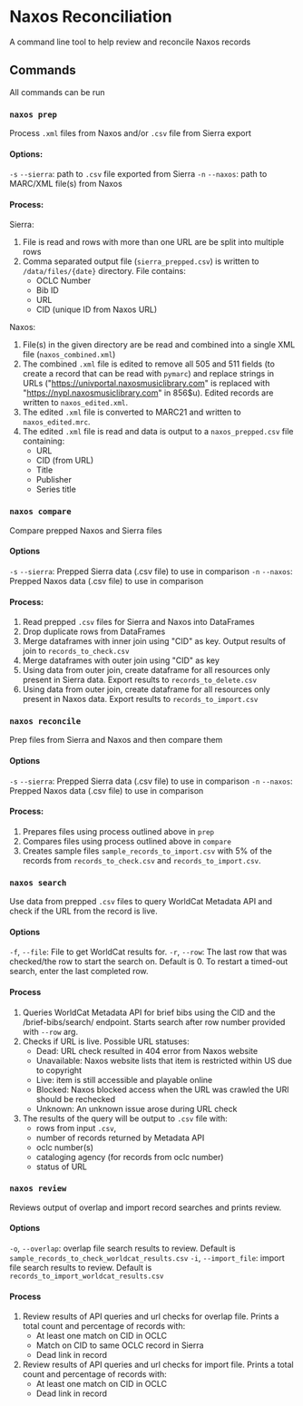 # Naxos Reconciliation

A command line tool to help review and reconcile Naxos records

## Commands

All commands can be run 

### `naxos prep`
Process `.xml` files from Naxos and/or `.csv` file from Sierra export

#### Options:
`-s` `--sierra`: path to `.csv` file exported from Sierra
`-n` `--naxos`: path to MARC/XML file(s) from Naxos

#### Process:
Sierra: 
1) File is read and rows with more than one URL are be split into multiple rows
2) Comma separated output file (`sierra_prepped.csv`) is written to `/data/files/{date}` directory. File contains:
    - OCLC Number
    - Bib ID
    - URL
    - CID (unique ID from Naxos URL)

Naxos:
1) File(s) in the given directory are be read and combined into a single XML file (`naxos_combined.xml`)
2) The combined `.xml` file is edited to remove all 505 and 511 fields (to create a record that can be read with `pymarc`) and replace strings in URLs ("https://univportal.naxosmusiclibrary.com" is replaced with "https://nypl.naxosmusiclibrary.com" in 856$u). Edited records are written to `naxos_edited.xml`.
3) The edited `.xml` file is converted to MARC21 and written to `naxos_edited.mrc`.
4) The edited `.xml` file is read and data is output to a `naxos_prepped.csv` file containing:
    - URL
    - CID (from URL)
    - Title
    - Publisher
    - Series title


### `naxos compare`
Compare prepped Naxos and Sierra files

#### Options
`-s` `--sierra`: Prepped Sierra data (.csv file) to use in comparison
`-n` `--naxos`: Prepped Naxos data (.csv file) to use in comparison 

#### Process:
1) Read prepped `.csv` files for Sierra and Naxos into DataFrames
2) Drop duplicate rows from DataFrames 
3) Merge dataframes with inner join using "CID" as key. Output results of join to `records_to_check.csv`
4) Merge dataframes with outer join using "CID" as key
5) Using data from outer join, create dataframe for all resources only present in Sierra data. Export results to `records_to_delete.csv`
6) Using data from outer join, create dataframe for all resources only present in Naxos data. Export results to `records_to_import.csv`


### `naxos reconcile`
Prep files from Sierra and Naxos and then compare them

#### Options
`-s` `--sierra`: Prepped Sierra data (.csv file) to use in comparison
`-n` `--naxos`: Prepped Naxos data (.csv file) to use in comparison 

#### Process:
1) Prepares files using process outlined above in `prep`
2) Compares files using process outlined above in `compare`
3) Creates sample files `sample_records_to_import.csv` with 5% of the records from `records_to_check.csv` and `records_to_import.csv`.


### `naxos search`
Use data from prepped `.csv` files to query WorldCat Metadata API and check if the URL from the record is live. 

#### Options
`-f`, `--file`: File to get WorldCat results for.
`-r`, `--row`: The last row that was checked/the row to start the search on. Default is 0. To restart a timed-out search, enter the last completed row.

#### Process
1) Queries WorldCat Metadata API for brief bibs using the CID and the /brief-bibs/search/ endpoint. Starts search after row number provided with `--row` arg.
2) Checks if URL is live. Possible URL statuses:
    - Dead: URL check resulted in 404 error from Naxos website
    - Unavailable: Naxos website lists that item is restricted within US due to copyright 
    - Live: item is still accessible and playable online
    - Blocked: Naxos blocked access when the URL was crawled the URl should be rechecked
    - Unknown: An unknown issue arose during URL check
3) The results of the query will be output to `.csv` file with:
    - rows from input `.csv`, 
    - number of records returned by Metadata API 
    - oclc number(s)
    - cataloging agency (for records from oclc number)
    - status of URL


### `naxos review`
Reviews output of overlap and import record searches and prints review. 

#### Options
`-o`, `--overlap`: overlap file search results to review. Default is `sample_records_to_check_worldcat_results.csv`
`-i`, `--import_file`: import file search results to review. Default is `records_to_import_worldcat_results.csv`

#### Process
1) Review results of API queries and url checks for overlap file. Prints a total count and percentage of records with:
    - At least one match on CID in OCLC
    - Match on CID to same OCLC record in Sierra
    - Dead link in record
2) Review results of API queries and url checks for import file. Prints a total count and percentage of records with:
    - At least one match on CID in OCLC
    - Dead link in record